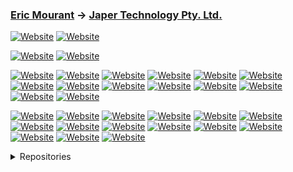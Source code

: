 ### [Eric Mourant](https://ericmourant.xyz) → [Japer Technology Pty. Ltd.](https://www.japer.technology)

[![Website](https://img.shields.io/badge/JAPER_iOS_App-Apple_Store-informational?style=flat-square&color=ac43d9&logo=apple&logoColor=white)](https://apps.apple.com/us/app/japer/id1481154593?ls=1)
[![Website](https://img.shields.io/badge/JAPER_Android_App-Google_Play_Store-informational?style=flat-square&color=ac43d9&logo=android&logoColor=white)](https://play.google.com/store/apps/details?id=com.japer)

[![Website](https://img.shields.io/badge/JAPER_Developer-Postman-informational?style=flat-square&color=ac43d9&logo=postman&logoColor=white)](https://developer.japer.io)
[![Website](https://img.shields.io/badge/JAPER_ChatGPT-OpenAI-informational?style=flat-square&color=ac43d9&logo=openai&logoColor=white)](https://chatgpt.com/g/g-GrNiWW5CX-japer-technology-pty-ltd)

[![Website](https://img.shields.io/badge/japer--technology-GitHub-informational?style=flat-square&color=ac43d9&logo=github&logoColor=white)](https://github.com/japertechnology?tab=repositories&q=&type=&language=&sort=name)
[![Website](https://img.shields.io/badge/Japer-informational?style=flat-square&color=08872B)](https://github.com/japertechnology?tab=repositories&q=japer&type=&language=&sort=name)
[![Website](https://img.shields.io/badge/Juxta-informational?style=flat-square&color=08872B)](https://github.com/japertechnology?tab=repositories&q=juxta-&type=&language=&sort=name)
[![Website](https://img.shields.io/badge/Omnibox-informational?style=flat-square&color=08872B)](https://github.com/japertechnology?tab=repositories&q=omnibox&type=&language=&sort=name)
[![Website](https://img.shields.io/badge/Private-informational?style=flat-square&color=08872B)](https://github.com/japertechnology?tab=repositories&type=private&language=&sort=name)
[![Website](https://img.shields.io/badge/Public-informational?style=flat-square&color=08872B)](https://github.com/japertechnology?tab=repositories&type=public&language=&sort=name)
[![Website](https://img.shields.io/badge/Sandpit-informational?style=flat-square&color=08872B)](https://github.com/japertechnology?tab=repositories&q=sandpit&type=&language=&sort=name)
[![Website](https://img.shields.io/badge/Spark-informational?style=flat-square&color=08872B)](https://github.com/japertechnology?tab=repositories&q=spark&type=&language=&sort=name)
[![Website](https://img.shields.io/badge/Starred-informational?style=flat-square&color=08872B)](https://github.com/japertechnology?tab=repositories&q=&type=&language=&sort=stargazers)
[![Website](https://img.shields.io/badge/Static-informational?style=flat-square&color=08872B)](https://github.com/japertechnology?tab=repositories&q=static&type=&language=&sort=name)
[![Website](https://img.shields.io/badge/Template-informational?style=flat-square&color=08872B)](https://github.com/japertechnology?tab=repositories&type=template&language=&sort=name)
[![Website](https://img.shields.io/badge/1-informational?style=flat-square&color=08872B)](https://github.com/japertechnology?tab=repositories&q=&type=&language=&sort=name)
[![Website](https://img.shields.io/badge/2-informational?style=flat-square&color=08872B)](https://github.com/japertechnology?tab=repositories&q=&type=&language=&page=2&sort=name)
[![Website](https://img.shields.io/badge/3-informational?style=flat-square&color=08872B)](https://github.com/japertechnology?tab=repositories&q=&type=&language=&page=3&sort=name)

[![Website](https://img.shields.io/badge/ericmourant-GitHub-informational?style=flat-square&color=ac43d9&logo=github&logoColor=white)](https://github.com/japertechnology?tab=repositories&q=&type=&language=&sort=name)
[![Website](https://img.shields.io/badge/Game-informational?style=flat-square&color=08872B)](https://github.com/japertechnology?tab=repositories&q=game-&type=&language=&sort=name)
[![Website](https://img.shields.io/badge/Japer-informational?style=flat-square&color=08872B)](https://github.com/ericmourant?tab=repositories&q=japer&type=&language=&sort=name)
[![Website](https://img.shields.io/badge/Juxta-informational?style=flat-square&color=08872B)](https://github.com/ericmourant?tab=repositories&q=juxta-&type=&language=&sort=name)
[![Website](https://img.shields.io/badge/Omnibox-informational?style=flat-square&color=08872B)](https://github.com/ericmourant?tab=repositories&q=omnibox&type=&language=&sort=name)
[![Website](https://img.shields.io/badge/Private-informational?style=flat-square&color=08872B)](https://github.com/ericmourant?tab=repositories&type=private&language=&sort=name)
[![Website](https://img.shields.io/badge/Public-informational?style=flat-square&color=08872B)](https://github.com/ericmourant?tab=repositories&type=public&language=&sort=name)
[![Website](https://img.shields.io/badge/Sandpit-informational?style=flat-square&color=08872B)](https://github.com/ericmourant?tab=repositories&q=sandpit&type=&language=&sort=name)
[![Website](https://img.shields.io/badge/Spark-informational?style=flat-square&color=08872B)](https://github.com/ericmourant?tab=repositories&q=spark&type=&language=&sort=name)
[![Website](https://img.shields.io/badge/Starred-informational?style=flat-square&color=08872B)](https://github.com/ericmourant?tab=repositories&q=&type=&language=&sort=stargazers)
[![Website](https://img.shields.io/badge/Static-informational?style=flat-square&color=08872B)](https://github.com/ericmourant?tab=repositories&q=static&type=&language=&sort=name)
[![Website](https://img.shields.io/badge/Template-informational?style=flat-square&color=08872B)](https://github.com/ericmourant?tab=repositories&type=template&language=&sort=name)
[![Website](https://img.shields.io/badge/1-informational?style=flat-square&color=08872B)](https://github.com/ericmourant?tab=repositories&q=&type=&language=&sort=name)
[![Website](https://img.shields.io/badge/2-informational?style=flat-square&color=08872B)](https://github.com/ericmourant?tab=repositories&q=&type=&language=&page=2&sort=name)
[![Website](https://img.shields.io/badge/3-informational?style=flat-square&color=08872B)](https://github.com/ericmourant?tab=repositories&q=&type=&language=&page=3&sort=name)

<details>
  <summary>Repositories</summary>

  #### JAPER's primary product is it's API, this GitHub repository contains resources that compliment the API documentation at [developer.japer.io](https://developer.japer.io)
  
  [![ReadMe Card](https://github-readme-stats.vercel.app/api/pin/?username=japertechnology&repo=developer-japer-io)](https://github.com/japertechnology/developer-japer-io)

  #### During the development of JAPER this tool proved very useful.  
  
  [![ReadMe Card](https://github-readme-stats.vercel.app/api/pin/?username=japertechnology&repo=juxta-repo)](https://github.com/japertechnology/juxta-repo)

<details>
  <summary>GitHub Stats</summary>
  
  ![stats](https://github-readme-stats.vercel.app/api?username=japertechnology&title_color=3498db&text_color=2ecc71&icon_color=3498db&bg_color=00000000&hide_border=true&show_icons=true&include_all_commits=true&count_private=true&disable_animations=true)
  ![trophy](https://github-profile-trophy.vercel.app/?username=japertechnology&no-bg=true&no-frame=true&column=4&theme=algolia)
  
  ![graph](https://github-readme-activity-graph.vercel.app/graph?username=japertechnology&bg_color=0000000&color=2980b9&line=2980b9&point=27ae60&area_color=2980b9&area=true&hide_border=true)
  
  ![streak](https://github-contributor-stats.vercel.app/api?username=japertechnology&title_color=3498db&text_color=2ecc71&icon_color=3498db&bg_color=00000000&hide_border=true&show_icons=true&include_all_commits=true&count_private=true&disable_animations=true)
  ![streak](https://streak-stats.demolab.com/?user=japertechnology&hide_border=true&background=00000000&border=2980b9&stroke=2980b9&ring=27ae60&fire=27ae60&currStreakNum=2980b9&sideNums=2980b9&currStreakLabel=2980b9&sideLabels=2980b9&dates=2980b9)
  
</details>

</details>

